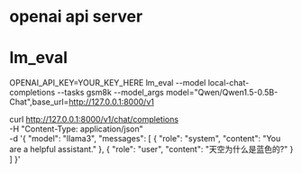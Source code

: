 # openai api server

# lm_eval

OPENAI_API_KEY=YOUR_KEY_HERE lm_eval --model local-chat-completions --tasks gsm8k --model_args model="Qwen/Qwen1.5-0.5B-Chat",base_url=http://127.0.0.1:8000/v1

curl http://127.0.0.1:8000/v1/chat/completions \
    -H "Content-Type: application/json" \
    -d '{
        "model": "llama3",
        "messages": [
            {
                "role": "system",
                "content": "You are a helpful assistant."
            },
            {
                "role": "user",
                "content": "天空为什么是蓝色的?"
            }
        ]
    }'